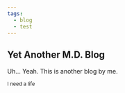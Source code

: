 ```yaml
---
tags:
  - blog
  - test
---
```

## Yet Another M.D. Blog
Uh... Yeah. This is another blog by me.

<sup>I need a life</sup>
